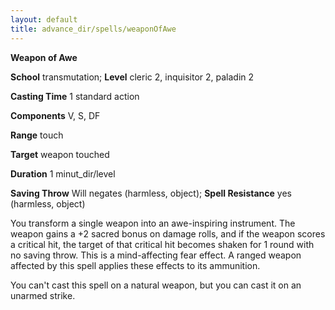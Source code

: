 ```yaml
---
layout: default
title: advance_dir/spells/weaponOfAwe
---
```

 **Weapon of Awe**

**School** transmutation; **Level** cleric 2, inquisitor 2, paladin 2

**Casting Time** 1 standard action

**Components** V, S, DF

**Range** touch

**Target** weapon touched

**Duration** 1 minut_dir/level

**Saving Throw** Will negates (harmless, object); **Spell Resistance** yes (harmless, object)

You transform a single weapon into an awe-inspiring instrument. The weapon gains a +2 sacred bonus on damage rolls, and if the weapon scores a critical hit, the target of that critical hit becomes shaken for 1 round with no saving throw. This is a mind-affecting fear effect. A ranged weapon affected by this spell applies these effects to its ammunition.

You can't cast this spell on a natural weapon, but you can cast it on an unarmed strike.

